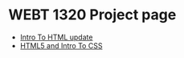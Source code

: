 
# WEBT 1320 Project page

<ul>
    <li><a href="intro_to_html/index.html" target="blank">Intro To HTML update</a></li>
    <li><a href="html5_intro_to_css/index.html" target="blank">HTML5 and Intro To CSS</a></li>
</ul>